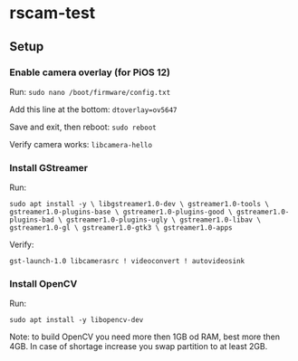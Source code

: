 # rscam-test

## Setup

### Enable camera overlay (for PiOS 12)

Run: `sudo nano /boot/firmware/config.txt`

Add this line at the bottom: `dtoverlay=ov5647`

Save and exit, then reboot: `sudo reboot`

Verify camera works: `libcamera-hello`

### Install GStreamer

Run:

`sudo apt install -y \
    libgstreamer1.0-dev \
    gstreamer1.0-tools \
    gstreamer1.0-plugins-base \
    gstreamer1.0-plugins-good \
    gstreamer1.0-plugins-bad \
    gstreamer1.0-plugins-ugly \
    gstreamer1.0-libav \
    gstreamer1.0-gl \
    gstreamer1.0-gtk3 \
    gstreamer1.0-apps`

Verify:

`gst-launch-1.0 libcamerasrc ! videoconvert ! autovideosink`

### Install OpenCV

Run:

`sudo apt install -y libopencv-dev`

Note: to build OpenCV you need more then 1GB od RAM, best more then 4GB. In case of shortage increase you swap partition to at least 2GB.